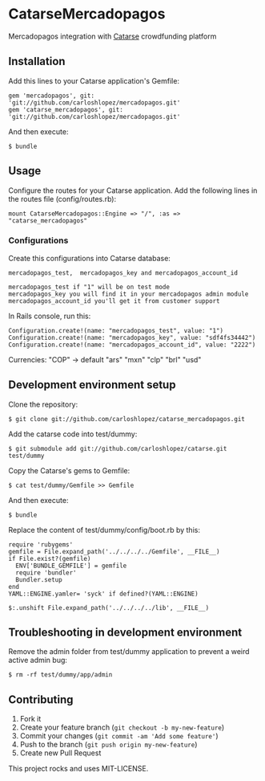 # CatarseMercadopagos

Mercadopagos integration with [Catarse](http://github.com/catarse/catarse) crowdfunding platform

## Installation

Add this lines to your Catarse application's Gemfile:

    gem 'mercadopagos', git: 'git://github.com/carloshlopez/mercadopagos.git'
    gem 'catarse_mercadopagos', git: 'git://github.com/carloshlopez/mercadopagos.git'

And then execute:

    $ bundle

## Usage

Configure the routes for your Catarse application. Add the following lines in the routes file (config/routes.rb):

    mount CatarseMercadopagos::Engine => "/", :as => "catarse_mercadopagos"

### Configurations

Create this configurations into Catarse database:

    mercadopagos_test,  mercadopagos_key and mercadopagos_account_id

    mercadopagos_test if "1" will be on test mode
    mercadopagos_key you will find it in your mercadopagos admin module
    mercadopagos_account_id you'll get it from customer support

In Rails console, run this:

    Configuration.create!(name: "mercadopagos_test", value: "1") 
    Configuration.create!(name: "mercadopagos_key", value: "sdf4fs34442")
    Configuration.create!(name: "mercadopagos_account_id", value: "2222")

  Currencies:
    "COP" -> default
    "ars"
    "mxn"
    "clp"
    "brl"
    "usd"

## Development environment setup

Clone the repository:

    $ git clone git://github.com/carloshlopez/catarse_mercadopagos.git

Add the catarse code into test/dummy:

    $ git submodule add git://github.com/carloshlopez/catarse.git test/dummy

Copy the Catarse's gems to Gemfile:

    $ cat test/dummy/Gemfile >> Gemfile

And then execute:

    $ bundle

Replace the content of test/dummy/config/boot.rb by this:

    require 'rubygems'
    gemfile = File.expand_path('../../../../Gemfile', __FILE__)
    if File.exist?(gemfile)
      ENV['BUNDLE_GEMFILE'] = gemfile
      require 'bundler'
      Bundler.setup
    end
    YAML::ENGINE.yamler= 'syck' if defined?(YAML::ENGINE)

    $:.unshift File.expand_path('../../../../lib', __FILE__)


## Troubleshooting in development environment

Remove the admin folder from test/dummy application to prevent a weird active admin bug:

    $ rm -rf test/dummy/app/admin

## Contributing

1. Fork it
2. Create your feature branch (`git checkout -b my-new-feature`)
3. Commit your changes (`git commit -am 'Add some feature'`)
4. Push to the branch (`git push origin my-new-feature`)
5. Create new Pull Request


This project rocks and uses MIT-LICENSE.
